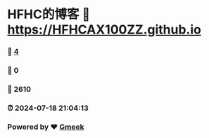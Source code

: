 # HFHC的博客 :link: https://HFHCAX100ZZ.github.io 
### :page_facing_up: [4](https://HFHCAX100ZZ.github.io/tag.html) 
### :speech_balloon: 0 
### :hibiscus: 2610 
### :alarm_clock: 2024-07-18 21:04:13 
### Powered by :heart: [Gmeek](https://github.com/Meekdai/Gmeek)
